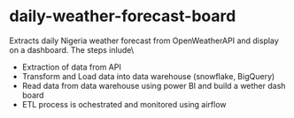 # daily-weather-forecast-board
Extracts daily Nigeria weather forecast from OpenWeatherAPI and display on a dashboard. The steps inlude\
* Extraction of data from API
* Transform and Load data into data warehouse (snowflake, BigQuery)
* Read data from data warehouse using power BI and build a wether dash board
* ETL process is ochestrated and monitored using airflow
